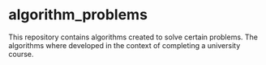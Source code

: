 # algorithm_problems
This repository contains algorithms created to solve certain problems. The algorithms where developed in the context of completing a university course.
